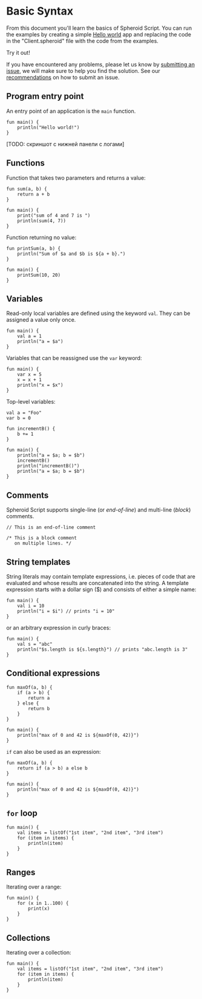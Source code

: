 # Basic Syntax

From this document you'll learn the basics of Spheroid Script. You can run the examples by creating 
a simple [Hello world](../examples/HelloWorld/README.md) app and replacing the code in the 
"Client.spheroid" file with the code from the examples.

Try it out!

If you have encountered any problems, please let us know by 
[submitting an issue](https://github.com/SpheroidUniverse/SpheroidScript/issues/new), 
we will make sure to help you find the solution.
See our [recommendations](issues.md) on how to submit an issue.

## Program entry point

An entry point of an application is the `main` function.

```
fun main() {
    println("Hello world!")
}
```

[TODO: скриншот с нижней панели с логами]

## Functions

Function that takes two parameters and returns a value:

```
fun sum(a, b) {
    return a + b
}

fun main() {
    print("sum of 4 and 7 is ")
    println(sum(4, 7))
}
```

Function returning no value:

```
fun printSum(a, b) {
    println("Sum of $a and $b is ${a + b}.")
}

fun main() {
    printSum(10, 20)
}
```

## Variables

Read-only local variables are defined using the keyword `val`. They can be assigned a value only once.

```
fun main() {
    val a = 1
    println("a = $a")
}
```

Variables that can be reassigned use the `var` keyword:

```
fun main() {
    var x = 5
    x = x + 1
    println("x = $x")
}
```

Top-level variables:

```
val a = "Foo"
var b = 0

fun incrementB() { 
    b += 1 
}

fun main() {
    println("a = $a; b = $b")
    incrementB()
    println("incrementB()")
    println("a = $a; b = $b")
}
```

## Comments

Spheroid Script supports single-line (or _end-of-line_) and multi-line (_block_) comments.

```
// This is an end-of-line comment

/* This is a block comment
   on multiple lines. */
```


## String templates

String literals may contain template expressions, i.e. pieces of code that are evaluated and whose results are concatenated into the string. A template expression starts with a dollar sign ($) and consists of either a simple name:

```
fun main() {
    val i = 10
    println("i = $i") // prints "i = 10"
}
```

or an arbitrary expression in curly braces:

```
fun main() {
    val s = "abc"
    println("$s.length is ${s.length}") // prints "abc.length is 3"
}
```

## Conditional expressions

```
fun maxOf(a, b) {
    if (a > b) {
        return a
    } else {
        return b
    }
}

fun main() {
    println("max of 0 and 42 is ${maxOf(0, 42)}")
}
```

`if` can also be used as an expression:

```
fun maxOf(a, b) {
    return if (a > b) a else b
}

fun main() {
    println("max of 0 and 42 is ${maxOf(0, 42)}")
}
```

## `for` loop

```
fun main() {
    val items = listOf("1st item", "2nd item", "3rd item")
    for (item in items) {
        println(item)
    }
}
```

## Ranges

Iterating over a range:

```
fun main() {
    for (x in 1..100) {
        print(x)
    }
}
```

## Collections

Iterating over a collection:

```
fun main() {
    val items = listOf("1st item", "2nd item", "3rd item")
    for (item in items) {
        println(item)
    }
}
```
